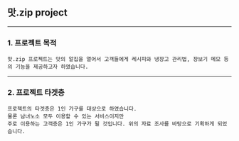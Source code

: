## 맛.zip project
---

### 1. 프로젝트 목적

```
맛.zip 프로젝트는 맛의 알집을 열어서 고객들에게 레시피와 냉장고 관리법, 장보기 메모 등의 기능을 제공하고자 하였습니다.
```
---


### 2. 프로젝트 타겟층

```
프로젝트의 타겟층은 1인 가구를 대상으로 하였습니다. 
물론 남녀노소 모두 이용할 수 있는 서비스이지만 
주로 이용하는 고객층은 1인 가구가 될 것입니다. 위의 자료 조사를 바탕으로 기획하게 되었습니다.
```

